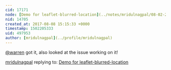 ```yaml
---
cid: 17171
node: [Demo for leaflet-blurred-location](../notes/mridulnagpal/08-02-2017/demo-for-leaflet-blurred-location)
nid: 14705
created_at: 2017-08-08 15:15:33 +0000
timestamp: 1502205333
uid: 497953
author: [mridulnagpal](../profile/mridulnagpal)
---
```


[@warren](/profile/warren) got it, also looked at the issue working on it! 

[mridulnagpal](../profile/mridulnagpal) replying to: [Demo for leaflet-blurred-location](../notes/mridulnagpal/08-02-2017/demo-for-leaflet-blurred-location)

